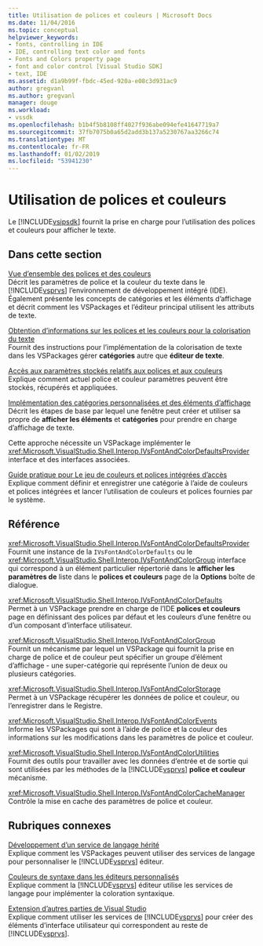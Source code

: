 ```yaml
---
title: Utilisation de polices et couleurs | Microsoft Docs
ms.date: 11/04/2016
ms.topic: conceptual
helpviewer_keywords:
- fonts, controlling in IDE
- IDE, controlling text color and fonts
- Fonts and Colors property page
- font and color control [Visual Studio SDK]
- text, IDE
ms.assetid: d1a9b99f-fbdc-45ed-920a-e08c3d931ac9
author: gregvanl
ms.author: gregvanl
manager: douge
ms.workload:
- vssdk
ms.openlocfilehash: b1b4f5b8108ff4027f936abe094efe41647719a7
ms.sourcegitcommit: 37fb7075b0a65d2add3b137a5230767aa3266c74
ms.translationtype: MT
ms.contentlocale: fr-FR
ms.lasthandoff: 01/02/2019
ms.locfileid: "53941230"
---
```

# <a name="using-fonts-and-colors"></a>Utilisation de polices et couleurs
Le [!INCLUDE[vsipsdk](../extensibility/includes/vsipsdk_md.md)] fournit la prise en charge pour l’utilisation des polices et couleurs pour afficher le texte.  
  
## <a name="in-this-section"></a>Dans cette section  
 [Vue d’ensemble des polices et des couleurs](../extensibility/font-and-color-overview.md)  
 Décrit les paramètres de police et la couleur du texte dans le [!INCLUDE[vsprvs](../code-quality/includes/vsprvs_md.md)] l’environnement de développement intégré (IDE). Également présente les concepts de catégories et les éléments d’affichage et décrit comment les VSPackages et l’éditeur principal utilisent les attributs de texte.  
  
 [Obtention d’informations sur les polices et les couleurs pour la colorisation du texte](../extensibility/getting-font-and-color-information-for-text-colorization.md)  
 Fournit des instructions pour l’implémentation de la colorisation de texte dans les VSPackages gérer **catégories** autre que **éditeur de texte**.  
  
 [Accès aux paramètres stockés relatifs aux polices et aux couleurs](../extensibility/accessing-stored-font-and-color-settings.md)  
 Explique comment actuel police et couleur paramètres peuvent être stockés, récupérés et appliquées.  
  
 [Implémentation des catégories personnalisées et des éléments d’affichage](../extensibility/implementing-custom-categories-and-display-items.md)  
 Décrit les étapes de base par lequel une fenêtre peut créer et utiliser sa propre de **afficher les éléments** et **catégories** pour prendre en charge d’affichage de texte.  
  
 Cette approche nécessite un VSPackage implémenter le <xref:Microsoft.VisualStudio.Shell.Interop.IVsFontAndColorDefaultsProvider> interface et des interfaces associées.  
  
 [Guide pratique pour Le jeu de couleurs et polices intégrées d’accès](../extensibility/how-to-access-the-built-in-fonts-and-color-scheme.md)  
 Explique comment définir et enregistrer une catégorie à l’aide de couleurs et polices intégrées et lancer l’utilisation de couleurs et polices fournies par le système.  
  
## <a name="reference"></a>Référence  
 <xref:Microsoft.VisualStudio.Shell.Interop.IVsFontAndColorDefaultsProvider>  
 Fournit une instance de la `IVsFontAndColorDefaults` ou le <xref:Microsoft.VisualStudio.Shell.Interop.IVsFontAndColorGroup> interface qui correspond à un élément particulier répertorié dans le **afficher les paramètres de** liste dans le **polices et couleurs** page de la **Options** boîte de dialogue.  
  
 <xref:Microsoft.VisualStudio.Shell.Interop.IVsFontAndColorDefaults>  
 Permet à un VSPackage prendre en charge de l’IDE **polices et couleurs** page en définissant des polices par défaut et les couleurs d’une fenêtre ou d’un composant d’interface utilisateur.  
  
 <xref:Microsoft.VisualStudio.Shell.Interop.IVsFontAndColorGroup>  
 Fournit un mécanisme par lequel un VSPackage qui fournit la prise en charge de police et de couleur peut spécifier un groupe d’élément d’affichage - une super-catégorie qui représente l’union de deux ou plusieurs catégories.  
  
 <xref:Microsoft.VisualStudio.Shell.Interop.IVsFontAndColorStorage>  
 Permet à un VSPackage récupérer les données de police et couleur, ou l’enregistrer dans le Registre.  
  
 <xref:Microsoft.VisualStudio.Shell.Interop.IVsFontAndColorEvents>  
 Informe les VSPackages qui sont à l’aide de police et la couleur des informations sur les modifications dans les paramètres de police et couleur.  
  
 <xref:Microsoft.VisualStudio.Shell.Interop.IVsFontAndColorUtilities>  
 Fournit des outils pour travailler avec les données d’entrée et de sortie qui sont utilisées par les méthodes de la [!INCLUDE[vsprvs](../code-quality/includes/vsprvs_md.md)] **police et couleur** mécanisme.  
  
 <xref:Microsoft.VisualStudio.Shell.Interop.IVsFontAndColorCacheManager>  
 Contrôle la mise en cache des paramètres de police et couleur.  
  
## <a name="related-sections"></a>Rubriques connexes  
 [Développement d’un service de langage hérité](../extensibility/internals/developing-a-legacy-language-service.md)  
 Explique comment les VSPackages peuvent utiliser des services de langage pour personnaliser le [!INCLUDE[vsprvs](../code-quality/includes/vsprvs_md.md)] éditeur.  
  
 [Couleurs de syntaxe dans les éditeurs personnalisés](../extensibility/syntax-coloring-in-custom-editors.md)  
 Explique comment la [!INCLUDE[vsprvs](../code-quality/includes/vsprvs_md.md)] éditeur utilise les services de langage pour implémenter la coloration syntaxique.  
  
 [Extension d’autres parties de Visual Studio](../extensibility/extending-other-parts-of-visual-studio.md)  
 Explique comment utiliser les services de [!INCLUDE[vsprvs](../code-quality/includes/vsprvs_md.md)] pour créer des éléments d’interface utilisateur qui correspondent au reste de [!INCLUDE[vsprvs](../code-quality/includes/vsprvs_md.md)].